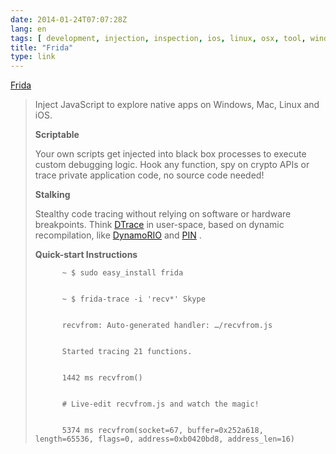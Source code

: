 ```yaml
---
date: 2014-01-24T07:07:28Z
lang: en
tags: [ development, injection, inspection, ios, linux, osx, tool, windows ]
title: "Frida"
type: link
---
```


[Frida](http://www.frida.re/)

> Inject JavaScript to explore native apps on Windows, Mac, Linux and
> iOS.
>
> **Scriptable**
>
> Your own scripts get injected into black box processes to execute
> custom debugging logic. Hook any function, spy on crypto APIs or trace
> private application code, no source code needed!
>
> **Stalking**
>
> Stealthy code tracing without relying on software or hardware
> breakpoints. Think [DTrace](http://en.wikipedia.org/wiki/DTrace) in
> user-space, based on dynamic recompilation, like
> [DynamoRIO](http://www.dynamorio.org/) and
> [PIN](http://software.intel.com/en-us/articles/pin-a-dynamic-binary-instrumentation-tool)
> .
>
> **Quick-start Instructions**
>
>           ~ $ sudo easy_install frida
>           
>
>           ~ $ frida-trace -i 'recv*' Skype
>           
>
>           recvfrom: Auto-generated handler: …/recvfrom.js
>           
>
>           Started tracing 21 functions.
>           
>
>           1442 ms recvfrom()
>           
>
>           # Live-edit recvfrom.js and watch the magic!
>           
>
>           5374 ms recvfrom(socket=67, buffer=0x252a618, length=65536, flags=0, address=0xb0420bd8, address_len=16)
>          

